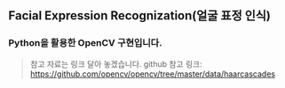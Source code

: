 ## Facial Expression Recognization(얼굴 표정 인식)
### Python을 활용한 OpenCV 구현입니다.
> 참고 자료는 링크 달아 놓겠습니다.
> github 참고 링크: https://github.com/opencv/opencv/tree/master/data/haarcascades

